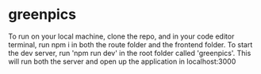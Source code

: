 # greenpics

To run on your local machine, clone the repo, and in your code editor terminal, run npm i in both the route folder and the frontend folder. To start the dev server, run 'npm run dev' in the root folder called 'greenpics'. This will run both the server and open up the application in localhost:3000
